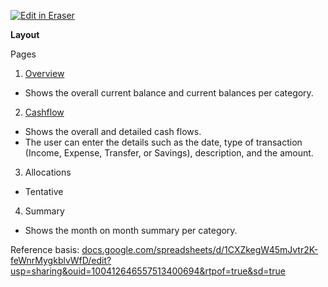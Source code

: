 <p><a target="_blank" href="https://app.eraser.io/workspace/croRb3mUFHaR6QwGWjhM" id="edit-in-eraser-github-link"><img alt="Edit in Eraser" src="https://firebasestorage.googleapis.com/v0/b/second-petal-295822.appspot.com/o/images%2Fgithub%2FOpen%20in%20Eraser.svg?alt=media&amp;token=968381c8-a7e7-472a-8ed6-4a6626da5501"></a></p>

**Layout**

Pages

1. [﻿Overview](https://app.eraser.io/workspace/croRb3mUFHaR6QwGWjhM?elements=l5YrZBvh1GjOKJV-A5zzrg)
- Shows the overall current balance and current balances per category.
2. [﻿Cashflow](https://app.eraser.io/workspace/croRb3mUFHaR6QwGWjhM?elements=eAioh7IvW-KkL4r34pw4Kw)
- Shows the overall and detailed cash flows.
- The user can enter the details such as the date, type of transaction (Income, Expense, Transfer, or Savings), description, and the amount.
3. Allocations
- Tentative
4. Summary
- Shows the month on month summary per category.


Reference basis: [﻿docs.google.com/spreadsheets/d/1CXZkegW45mJvtr2K-feWnrMygkblvWfD/edit?usp=sharing&ouid=100412646557513400694&rtpof=true&sd=true](https://docs.google.com/spreadsheets/d/1CXZkegW45mJvtr2K-feWnrMygkblvWfD/edit?usp=sharing&ouid=100412646557513400694&rtpof=true&sd=true) 



<!--- Eraser file: https://app.eraser.io/workspace/croRb3mUFHaR6QwGWjhM --->